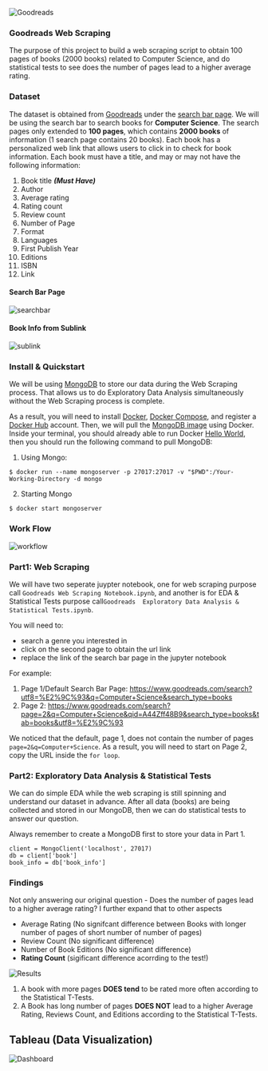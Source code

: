 ![Goodreads](https://s2982.pcdn.co/wp-content/uploads/2020/10/goodreads-logo-700x373.jpg.optimal.jpg)
### Goodreads Web Scraping 
The purpose of this project to build a web scraping script to obtain 100 pages of books (2000 books) related to Computer Science, and do statistical tests to see does the number of pages lead to a higher average rating.

### Dataset
The dataset is obtained from [Goodreads](https://www.goodreads.com/) under the [search bar page](https://www.goodreads.com/search?page=1&q=Computer+Science&qid=iHFbTUVsHL&search_type=books&tab=books&utf8=%E2%9C%93). We will be using the search bar to search books for **Computer Science**. The search pages only extended to **100 pages**, which contains **2000 books** of information (1 search page contains 20 books). Each book has a personalized web link that allows users to click in to check for book information. Each book must have a title, and may or may not have the following information:

1. Book title ***(Must Have)***
2. Author  
3. Average rating 
4. Rating count
5. Review count
6. Number of Page
7. Format
8. Languages
9. First Publish Year
10. Editions 
11. ISBN
12. Link

#### Search Bar Page
![searchbar](https://raw.githubusercontent.com/HailinDu/Goodreads-Web-Scraping/main/Images/Search_Bar.PNG)
#### Book Info from Sublink
![sublink](https://raw.githubusercontent.com/HailinDu/Goodreads-Web-Scraping/main/Images/Book_Sublink_Info.PNG)

### Install & Quickstart
We will be using [MongoDB](https://www.mongodb.com/) to store our data during the Web Scraping process. That allows us to do Exploratory Data Analysis simultaneously without the Web Scraping process is complete. 

As a result, you will need to install [Docker](https://docs.docker.com/get-docker/), [Docker Compose](https://docs.docker.com/compose/install/), and register a [Docker Hub](https://hub.docker.com/) account. Then, we will pull the [MongoDB image](https://hub.docker.com/_/mongo) using Docker. Inside your terminal, you should already able to run Docker [Hello World](https://hub.docker.com/_/hello-world), then you should run the following command to pull MongoDB:
1. Using Mongo:

```$ docker run --name mongoserver -p 27017:27017 -v "$PWD":/Your-Working-Directory -d mongo```

2. Starting Mongo

```$ docker start mongoserver```


### Work Flow
![workflow](https://raw.githubusercontent.com/HailinDu/Goodreads-Web-Scraping/main/Images/WorkFlow.PNG)

### Part1: Web Scraping
We will have two seperate juypter notebook, one for web scraping purpose call ```Goodreads Web Scraping Notebook.ipynb```, and another is for EDA & Statistical Tests purpose call```Goodreads  Exploratory Data Analysis & Statistical Tests.ipynb```.

You will need to:
* search a genre you interested in
* click on the second page to obtain the url link
* replace the link of the search bar page in the jupyter notebook

For example:
1. Page 1/Default Search Bar Page: https://www.goodreads.com/search?utf8=%E2%9C%93&q=Computer+Science&search_type=books
2. Page 2: https://www.goodreads.com/search?page=2&q=Computer+Science&qid=A44Zff48B9&search_type=books&tab=books&utf8=%E2%9C%93

We noticed that the default, page 1, does not contain the number of pages ```page=2&q=Computer+Science```. As a result, you will need to start on Page 2, copy the URL inside the `for loop`.

### Part2: Exploratory Data Analysis & Statistical Tests
We can do simple EDA while the web scraping is still spinning and understand our dataset in advance. After all data (books) are being collected and stored in our MongoDB, then we can do statistical tests to answer our question. 

Always remember to create a MongoDB first to store your data in Part 1.

```
client = MongoClient('localhost', 27017)
db = client['book']
book_info = db['book_info']
```

### Findings
Not only answering our original question - Does the number of pages lead to a higher average rating? I further expand that to other aspects
* Average Rating (No signifcant difference between Books with longer number of pages of short number of number of pages)
* Review Count (No significant difference)
* Number of Book Editions (No significant difference)
* **Rating Count** (sigificant difference acorrding to the test!)

![Results](https://raw.githubusercontent.com/HailinDu/Goodreads-Web-Scraping/main/Images/T-Test_Results.PNG)
1. A book with more pages **DOES tend** to be rated more often according to the Statistical T-Tests.
2. A Book has long number of pages **DOES NOT** lead to a higher Average Rating, Reviews Count, and Editions according to the Statistical T-Tests.

## Tableau (Data Visualization)
![Dashboard](https://raw.githubusercontent.com/HailinDu/Goodreads-Web-Scraping/main/Images/Tableau_Dashboard.png)
